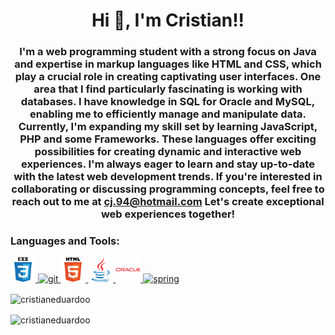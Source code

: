 <h1 align="center">Hi 👋, I'm Cristian!!</h1>
<h3 align="center">I'm a web programming student with a strong focus on Java and expertise in markup languages like HTML and CSS, which play a crucial role in creating captivating user interfaces. One area that I find particularly fascinating is working with databases. I have knowledge in SQL for Oracle and MySQL, enabling me to efficiently manage and manipulate data. Currently, I'm expanding my skill set by learning JavaScript, PHP and some Frameworks. These languages offer exciting possibilities for creating dynamic and interactive web experiences. I'm always eager to learn and stay up-to-date with the latest web development trends. If you're interested in collaborating or discussing programming concepts, feel free to reach out to me at <a href="mailto:cj.94@hotmail.com" target="_blank">cj.94@hotmail.com<a> Let's create exceptional web experiences together!</h3>

<p align="left"></p>

<h3 align="left">Languages and Tools:</h3>
<p align="left"> <a href="https://www.w3schools.com/css/" target="_blank" rel="noreferrer"> <img src="https://raw.githubusercontent.com/devicons/devicon/master/icons/css3/css3-original-wordmark.svg" alt="css3" width="40" height="40"/> </a> <a href="https://git-scm.com/" target="_blank" rel="noreferrer"> <img src="https://www.vectorlogo.zone/logos/git-scm/git-scm-icon.svg" alt="git" width="40" height="40"/> </a> <a href="https://www.w3.org/html/" target="_blank" rel="noreferrer"> <img src="https://raw.githubusercontent.com/devicons/devicon/master/icons/html5/html5-original-wordmark.svg" alt="html5" width="40" height="40"/> </a> <a href="https://www.java.com" target="_blank" rel="noreferrer"> <img src="https://raw.githubusercontent.com/devicons/devicon/master/icons/java/java-original.svg" alt="java" width="40" height="40"/> </a> <a href="https://www.oracle.com/" target="_blank" rel="noreferrer"> <img src="https://raw.githubusercontent.com/devicons/devicon/master/icons/oracle/oracle-original.svg" alt="oracle" width="40" height="40"/> </a> <a href="https://spring.io/" target="_blank" rel="noreferrer"> <img src="https://www.vectorlogo.zone/logos/springio/springio-icon.svg" alt="spring" width="40" height="40"/> </a> </p>

<p><img align="center" src="https://github-readme-stats.vercel.app/api/top-langs?username=cristianeduardoo&show_icons=true&locale=en&layout=compact" alt="cristianeduardoo" /></p>

<p><img align="center" src="https://github-readme-streak-stats.herokuapp.com/?user=cristianeduardoo&" alt="cristianeduardoo" /></p>

